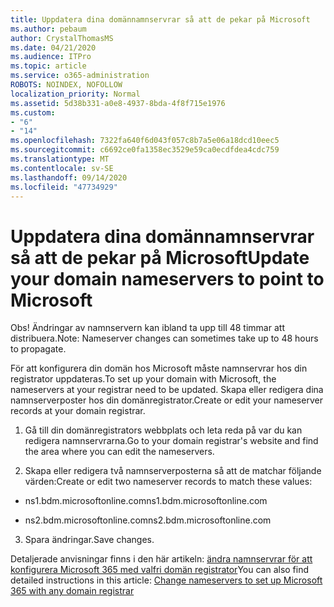 ```yaml
---
title: Uppdatera dina domännamnservrar så att de pekar på Microsoft
ms.author: pebaum
author: CrystalThomasMS
ms.date: 04/21/2020
ms.audience: ITPro
ms.topic: article
ms.service: o365-administration
ROBOTS: NOINDEX, NOFOLLOW
localization_priority: Normal
ms.assetid: 5d38b331-a0e8-4937-8bda-4f8f715e1976
ms.custom:
- "6"
- "14"
ms.openlocfilehash: 7322fa640f6d043f057c8b7a5e06a18dcd10eec5
ms.sourcegitcommit: c6692ce0fa1358ec3529e59ca0ecdfdea4cdc759
ms.translationtype: MT
ms.contentlocale: sv-SE
ms.lasthandoff: 09/14/2020
ms.locfileid: "47734929"
---
```

# <a name="update-your-domain-nameservers-to-point-to-microsoft"></a><span data-ttu-id="b276e-102">Uppdatera dina domännamnservrar så att de pekar på Microsoft</span><span class="sxs-lookup"><span data-stu-id="b276e-102">Update your domain nameservers to point to Microsoft</span></span>

<span data-ttu-id="b276e-103">Obs! Ändringar av namnservern kan ibland ta upp till 48 timmar att distribuera.</span><span class="sxs-lookup"><span data-stu-id="b276e-103">Note: Nameserver changes can sometimes take up to 48 hours to propagate.</span></span>
  
<span data-ttu-id="b276e-104">För att konfigurera din domän hos Microsoft måste namnservrar hos din registrator uppdateras.</span><span class="sxs-lookup"><span data-stu-id="b276e-104">To set up your domain with Microsoft, the nameservers at your registrar need to be updated.</span></span> <span data-ttu-id="b276e-105">Skapa eller redigera dina namnserverposter hos din domänregistrator.</span><span class="sxs-lookup"><span data-stu-id="b276e-105">Create or edit your nameserver records at your domain registrar.</span></span>
  
1. <span data-ttu-id="b276e-106">Gå till din domänregistrators webbplats och leta reda på var du kan redigera namnservrarna.</span><span class="sxs-lookup"><span data-stu-id="b276e-106">Go to your domain registrar's website and find the area where you can edit the nameservers.</span></span>

2. <span data-ttu-id="b276e-107">Skapa eller redigera två namnserverposterna så att de matchar följande värden:</span><span class="sxs-lookup"><span data-stu-id="b276e-107">Create or edit two nameserver records to match these values:</span></span>

  - <span data-ttu-id="b276e-108">ns1.bdm.microsoftonline.com</span><span class="sxs-lookup"><span data-stu-id="b276e-108">ns1.bdm.microsoftonline.com</span></span>

  - <span data-ttu-id="b276e-109">ns2.bdm.microsoftonline.com</span><span class="sxs-lookup"><span data-stu-id="b276e-109">ns2.bdm.microsoftonline.com</span></span>

3. <span data-ttu-id="b276e-110">Spara ändringar.</span><span class="sxs-lookup"><span data-stu-id="b276e-110">Save changes.</span></span>

<span data-ttu-id="b276e-111">Detaljerade anvisningar finns i den här artikeln: [ändra namnservrar för att konfigurera Microsoft 365 med valfri domän registrator](https://docs.microsoft.com/microsoft-365/admin/get-help-with-domains/change-nameservers-at-any-domain-registrar)</span><span class="sxs-lookup"><span data-stu-id="b276e-111">You can also find detailed instructions in this article: [Change nameservers to set up Microsoft 365 with any domain registrar](https://docs.microsoft.com/microsoft-365/admin/get-help-with-domains/change-nameservers-at-any-domain-registrar)</span></span>
  